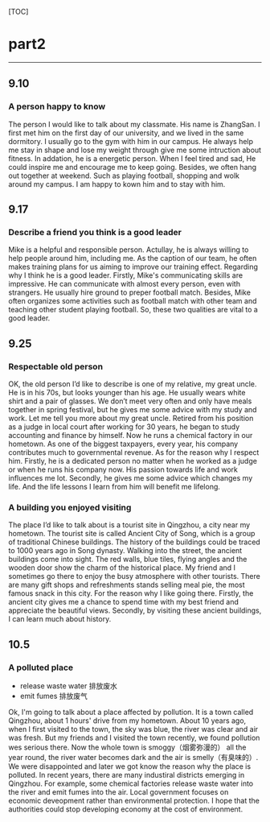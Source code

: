 [TOC]

# part2

--- 

## 9.10

### A person happy to know

The person I would like to talk about my classmate. His name is ZhangSan.
I first met him on the first day of our university, and we lived in the same dormitory. 
I usually go to the gym with him in our campus. 
He always help me stay in shape and lose my weight through give me some intruction about fitness.
In addation, he is a energetic person. 
When I feel tired and sad, He could inspire me and encourage me to keep going.
Besides, we often hang out together at weekend. Such as playing football, shopping and wolk around my campus. 
I am happy to kown him and to stay with him.

## 9.17

### Describe a friend you think is a good leader

Mike is a helpful and responsible person. 
Actullay, he is always willing to help people around him, including me. 
As the caption of our team, he often makes training plans for us aiming to improve our training effect.
Regarding why I think he is a good leader.
Firstly, Mike's communicating skills are impressive. He can communicate with almost every person, even with strangers. He usually hire ground to preper football match.
Besides, Mike often organizes some activities such as football match with other team and teaching other student playing football. 
So, these two qualities are vital to a good leader.

## 9.25 

### Respectable old person 

OK, the old person I’d like to describe is one of my relative, my great uncle. 
He is in his 70s, but looks younger than his age. 
He usually wears white shirt and a pair of glasses. 
We don’t meet very often and only have meals together in spring festival, but he gives me some advice with my study and work. 
Let me tell you more about my great uncle. 
Retired from his position as a judge in local court after working for 30 years, he began to study accounting and finance by himself. 
Now he runs a chemical factory in our hometown. 
As one of the biggest taxpayers, every year, his company contributes much to governmental revenue. 
As for the reason why I respect him. 
Firstly, he is a dedicated person no matter when he worked as a judge or when he runs his company now. 
His passion towards life and work influences me lot. 
Secondly, he gives me some advice which changes my life. And the life lessons I learn from him will benefit me lifelong.

### A building you enjoyed visiting 

The place I’d like to talk about is a tourist site in Qingzhou, a city near my hometown. 
The tourist site is called Ancient City of Song, which is a group of traditional Chinese buildings. The history of the buildings could be traced to 1000 years ago in Song dynasty. 
Walking into the street, the ancient buildings come into sight. The red walls, blue tiles, flying angles and the wooden door show the charm of the historical place. 
My friend and I sometimes go there to enjoy the busy atmosphere with other tourists. 
There are many gift shops and refreshments stands selling meal pie, the most famous snack in this city.
For the reason why I like going there. 
Firstly, the ancient city gives me a chance to spend time with my best friend and appreciate the beautiful views. 
Secondly, by visiting these ancient buildings, I can learn much about history.

## 10.5

### A polluted place

- release waste water 排放废水
- emit fumes 排放废气

Ok, I'm going to talk about a place affected by pollution.
It is a town called Qingzhou, about 1 hours' drive from my hometown.
About 10 years ago, when I first visited to the town, the sky was blue, the river was clear and air was fresh.
But my friends and I visited the town recently, we found pollution wes serious there.
Now the whole town is smoggy（烟雾弥漫的） all the year round, the river water becomes dark and the air is smelly（有臭味的）.
We were disappointed and later we got know the reason why the place is polluted.
In recent years, there are many industiral districts emerging in Qingzhou. For example, some chemical factories release waste water into the river and emit fumes into the air.
Local government focuses on economic deveopment rather than environmental protection. 
I hope that the authorities could stop developing economy at the cost of environment.
